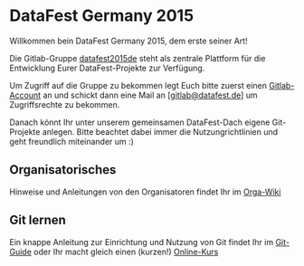 # DataFest Germany 2015

Willkommen bein DataFest Germany 2015, dem erste seiner Art!

Die Gitlab-Gruppe [datafest2015de](https://gitlab.com/groups/datafest15de) steht 
als zentrale Plattform für die Entwicklung Eurer DataFest-Projekte zur Verfügung.

Um Zugriff auf die Gruppe zu bekommen legt Euch bitte zuerst einen
[Gitlab-Account](https://gitlab.com/users/sign_oin) an und schickt dann eine Mail
an [gitlab@datafest.de] um Zugriffsrechte zu bekommen.

Danach könnt Ihr unter unserem gemeinsamen DataFest-Dach eigene Git-Projekte 
anlegen. Bitte beachtet dabei immer die Nutzungrichtlinien und geht freundlich 
miteinander um :) 

## Organisatorisches
Hinweise und Anleitungen von den Organisatoren findet Ihr im [Orga-Wiki](https://gitlab.com/datafest15de/orga/wikis/home)

## Git lernen
Ein knappe Anleitung zur Einrichtung und Nutzung von Git findet Ihr im 
[Git-Guide](http://rogerdudler.github.io/git-guide/index.de.html) oder Ihr macht gleich einen (kurzen!) 
[Online-Kurs](https://try.github.io/)